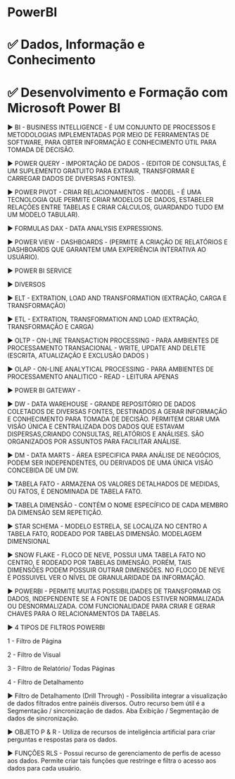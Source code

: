 # PowerBI
# ✅ Dados, Informação e Conhecimento
# ✅ Desenvolvimento e Formação com Microsoft Power BI

▶ BI - BUSINESS INTELLIGENCE - É UM CONJUNTO DE PROCESSOS E METODOLOGIAS IMPLEMENTADAS POR MEIO DE FERRAMENTAS DE SOFTWARE, PARA OBTER INFORMAÇÃO E CONHECIMENTO ÚTIL PARA TOMADA DE DECISÃO.

▶ POWER QUERY - IMPORTAÇÃO DE DADOS - (EDITOR DE CONSULTAS, É UM SUPLEMENTO GRATUITO PARA EXTRAIR, TRANSFORMAR E CARREGAR DADOS DE DIVERSAS FONTES).

▶ POWER PIVOT - CRIAR RELACIONAMENTOS - (MODEL - É UMA TECNOLOGIA QUE PERMITE CRIAR MODELOS DE DADOS, ESTABELER RELAÇÕES ENTRE TABELAS E CRIAR CÁLCULOS, GUARDANDO TUDO EM UM MODELO TABULAR).

▶ FORMULAS DAX - DATA ANALYSIS EXPRESSIONS.

▶ POWER VIEW - DASHBOARDS - (PERMITE A CRIAÇÃO DE RELATÓRIOS E DASHBOARDS QUE GARANTEM UMA EXPERIÊNCIA INTERATIVA AO USUÁRIO).

▶ POWER BI SERVICE

▶ DIVERSOS

▶ ELT - EXTRATION, LOAD AND TRANSFORMATION (EXTRAÇÃO, CARGA E TRANSFORMAÇÃO)

▶ ETL - EXTRATION, TRANSFORMATION AND LOAD (EXTRAÇÃO, TRANSFORMAÇÃO E CARGA)

▶ OLTP - ON-LINE TRANSACTION PROCESSING - PARA AMBIENTES DE PROCESSAMENTO TRANSACIONAL - WRITE, UPDATE AND DELETE (ESCRITA, ATUALIZAÇÃO E EXCLUSÃO DADOS )

▶ OLAP - ON-LINE ANALYTICAL PROCESSING - PARA AMBIENTES DE PROCESSAMENTO ANALITICO - READ - LEITURA APENAS

▶ POWER BI GATEWAY -

▶ DW - DATA WAREHOUSE - GRANDE REPOSITÓRIO DE DADOS COLETADOS DE DIVERSAS FONTES, DESTINADOS A GERAR INFORMAÇÃO E CONHECIMENTO PARA TOMADA DE DECISÃO. PERMITEM CRIAR UMA VISÃO ÚNICA E CENTRALIZADA DOS DADOS QUE ESTAVAM DISPERSAS,CRIANDO CONSULTAS, RELATÓRIOS E ANÁLISES. SÃO ORGANIZADOS POR ASSUNTOS PARA FACILITAR ANÁLISE.

▶ DM - DATA MARTS - ÁREA ESPECIFICA PARA ANÁLISE DE NEGÓCIOS, PODEM SER INDEPENDENTES, OU DERIVADOS DE UMA ÚNICA VISÃO CONCEBIDA DE UM DW.

▶ TABELA FATO - ARMAZENA OS VALORES DETALHADOS DE MEDIDAS, OU FATOS, É DENOMINADA DE TABELA FATO.

▶ TABELA DIMENSÃO - CONTÉM O NOME ESPECÍFICO DE CADA MEMBRO DA DIMENSÃO SEM REPETIÇÃO.

▶ STAR SCHEMA - MODELO ESTRELA, SE LOCALIZA NO CENTRO A TABELA FATO, RODEADO POR TABELAS DIMENSÃO. MODELAGEM DIMENSIONAL

▶ SNOW FLAKE - FLOCO DE NEVE, POSSUI UMA TABELA FATO NO CENTRO, E RODEADO POR TABELAS DIMENSÃO. PORÉM, TAIS DIMENSÕES PODEM POSSUIR OUTRAR DIMENSÕES.
NO FLOCO DE NEVE É POSSUIVEL VER O NÍVEL DE GRANULARIDADE DA INFORMAÇÃO.

▶ POWERBI - PERMITE MUITAS POSSIBILIDADES DE TRANSFORMAR OS DADOS, INDEPENDENTE SE A FONTE DE DADOS ESTIVER NORMALIZADA OU DESNORMALIZADA. COM FUNCIONALIDADE PARA CRIAR E GERAR CHAVES PARA O RELACIONAMENTOS DA TABELAS.

▶ 4 TIPOS DE FILTROS POWERBI

1 - Filtro de Página

2 - Filtro de Visual

3 - Filtro de Relatório/ Todas Páginas

4 - Filtro de Detalhamento

▶ Filtro de Detalhamento (Drill Through) - Possibilita integrar a visualização de dados filtrados entre painéis diversos. Outro recurso bem útil é a Segmentação / sincronização de dados. Aba Exibição / Segmentação de dados de sincronização.

▶ OBJETO P & R - Utiliza de recursos de inteligência artificial para criar perguntas e respostas para os dados.

▶ FUNÇÔES RLS - Possui recurso de gerenciamento de perfis de acesso aos dados. Permite criar tais funções que restringe e filtra o acesso aos dados para cada usuário.
